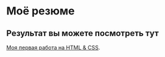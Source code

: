 # Моё резюме

## Результат вы можете посмотреть тут

[Моя первая работа на HTML & CSS](https://011-0ver.github.io/Resume/).

